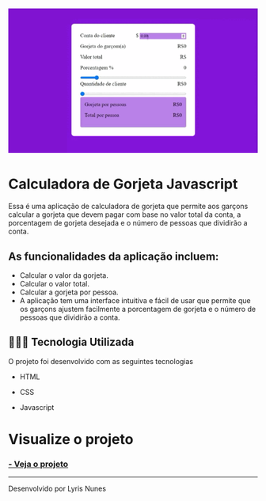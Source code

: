 
<h1 text="center"><img src="img/foto.gif"></h1>

# Calculadora de Gorjeta Javascript

Essa é uma aplicação de calculadora de gorjeta que permite aos garçons calcular a gorjeta que devem pagar com base no valor total da conta, a porcentagem de gorjeta desejada e o número de pessoas que dividirão a conta.

## As funcionalidades da aplicação incluem:

- Calcular o valor da gorjeta.
- Calcular o valor total.
- Calcular a gorjeta por pessoa.
- A aplicação tem uma interface intuitiva e fácil de usar que permite que os garçons ajustem facilmente a porcentagem de gorjeta e o número de pessoas que dividirão a conta.


## 👩🏽‍💻 Tecnologia Utilizada

O projeto foi desenvolvido com as seguintes tecnologias

- HTML

- CSS

- Javascript

# Visualize o projeto 

<h3>
     <a href="https://lyrisnunes.github.io/calculadora-gorjeta/">- Veja o projeto</a>
</h3>

---
Desenvolvido por Lyris Nunes